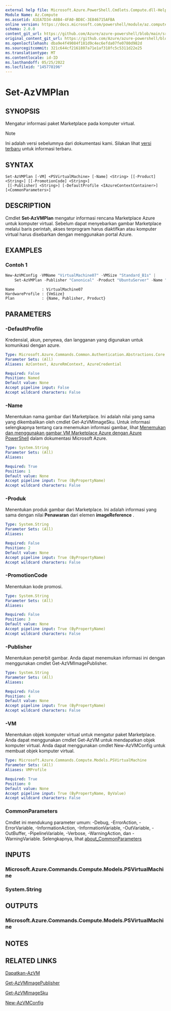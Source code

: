 ```yaml
---
external help file: Microsoft.Azure.PowerShell.Cmdlets.Compute.dll-Help.xml
Module Name: Az.Compute
ms.assetid: A1EA7D34-A8B4-4FA0-BD8C-3E846715AFBA
online version: https://docs.microsoft.com/powershell/module/az.compute/set-azvmplan
schema: 2.0.0
content_git_url: https://github.com/Azure/azure-powershell/blob/main/src/Compute/Compute/help/Set-AzVMPlan.md
original_content_git_url: https://github.com/Azure/azure-powershell/blob/main/src/Compute/Compute/help/Set-AzVMPlan.md
ms.openlocfilehash: dba9e4f49084f181d9c4ec6efda07fe0780d982d
ms.sourcegitcommit: 321c644cf2161807a71e1af318fc5c5311d22e25
ms.translationtype: MT
ms.contentlocale: id-ID
ms.lasthandoff: 05/25/2022
ms.locfileid: "145778196"
---
```

# Set-AzVMPlan

## SYNOPSIS
Mengatur informasi paket Marketplace pada komputer virtual.

> [!NOTE]
>Ini adalah versi sebelumnya dari dokumentasi kami. Silakan lihat [versi terbaru](/powershell/module/az.compute/set-azvmplan) untuk informasi terbaru.

## SYNTAX

```
Set-AzVMPlan [-VM] <PSVirtualMachine> [-Name] <String> [[-Product] <String>] [[-PromotionCode] <String>]
 [[-Publisher] <String>] [-DefaultProfile <IAzureContextContainer>] [<CommonParameters>]
```

## DESCRIPTION
Cmdlet **Set-AzVMPlan** mengatur informasi rencana Marketplace Azure untuk komputer virtual.
Sebelum dapat menyebarkan gambar Marketplace melalui baris perintah, akses terprogram harus diaktifkan atau komputer virtual harus disebarkan dengan menggunakan portal Azure.

## EXAMPLES

### Contoh 1
```powershell
New-AzVMConfig -VMName "VirtualMachine07" -VMSize "Standard_B1s" |
    Set-AzVMPlan -Publisher "Canonical" -Product "UbuntuServer" -Name "18.04-LTS"
```

```Output
Name            : VirtualMachine07
HardwareProfile : {VmSize}
Plan            : {Name, Publisher, Product}
```

## PARAMETERS

### -DefaultProfile
Kredensial, akun, penyewa, dan langganan yang digunakan untuk komunikasi dengan azure.

```yaml
Type: Microsoft.Azure.Commands.Common.Authentication.Abstractions.Core.IAzureContextContainer
Parameter Sets: (All)
Aliases: AzContext, AzureRmContext, AzureCredential

Required: False
Position: Named
Default value: None
Accept pipeline input: False
Accept wildcard characters: False
```

### -Name
Menentukan nama gambar dari Marketplace.
Ini adalah nilai yang sama yang dikembalikan oleh cmdlet Get-AzVMImageSku.
Untuk informasi selengkapnya tentang cara menemukan informasi gambar, lihat [Menemukan dan menggunakan gambar VM Marketplace Azure dengan Azure PowerShell](/azure/virtual-machines/windows/cli-ps-findimage) dalam dokumentasi Microsoft Azure.

```yaml
Type: System.String
Parameter Sets: (All)
Aliases:

Required: True
Position: 1
Default value: None
Accept pipeline input: True (ByPropertyName)
Accept wildcard characters: False
```

### -Produk
Menentukan produk gambar dari Marketplace.
Ini adalah informasi yang sama dengan nilai **Penawaran** dari elemen **imageReference** .

```yaml
Type: System.String
Parameter Sets: (All)
Aliases:

Required: False
Position: 2
Default value: None
Accept pipeline input: True (ByPropertyName)
Accept wildcard characters: False
```

### -PromotionCode
Menentukan kode promosi.

```yaml
Type: System.String
Parameter Sets: (All)
Aliases:

Required: False
Position: 3
Default value: None
Accept pipeline input: True (ByPropertyName)
Accept wildcard characters: False
```

### -Publisher
Menentukan penerbit gambar.
Anda dapat menemukan informasi ini dengan menggunakan cmdlet Get-AzVMImagePublisher.

```yaml
Type: System.String
Parameter Sets: (All)
Aliases:

Required: False
Position: 4
Default value: None
Accept pipeline input: True (ByPropertyName)
Accept wildcard characters: False
```

### -VM
Menentukan objek komputer virtual untuk mengatur paket Marketplace.
Anda dapat menggunakan cmdlet Get-AzVM untuk mendapatkan objek komputer virtual.
Anda dapat menggunakan cmdlet New-AzVMConfig untuk membuat objek komputer virtual.

```yaml
Type: Microsoft.Azure.Commands.Compute.Models.PSVirtualMachine
Parameter Sets: (All)
Aliases: VMProfile

Required: True
Position: 0
Default value: None
Accept pipeline input: True (ByPropertyName, ByValue)
Accept wildcard characters: False
```

### CommonParameters
Cmdlet ini mendukung parameter umum: -Debug, -ErrorAction, -ErrorVariable, -InformationAction, -InformationVariable, -OutVariable, -OutBuffer, -PipelineVariable, -Verbose, -WarningAction, dan -WarningVariable. Selengkapnya, lihat [about_CommonParameters](http://go.microsoft.com/fwlink/?LinkID=113216)

## INPUTS

### Microsoft.Azure.Commands.Compute.Models.PSVirtualMachine

### System.String

## OUTPUTS

### Microsoft.Azure.Commands.Compute.Models.PSVirtualMachine

## NOTES

## RELATED LINKS

[Dapatkan-AzVM](./Get-AzVM.md)

[Get-AzVMImagePublisher](./Get-AzVMImagePublisher.md)

[Get-AzVMImageSku](./Get-AzVMImageSku.md)

[New-AzVMConfig](./New-AzVMConfig.md)
